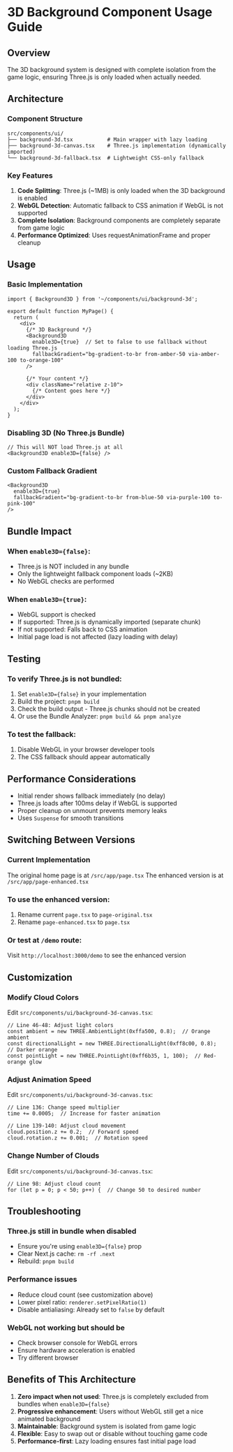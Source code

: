 # 3D Background Component Usage Guide

## Overview
The 3D background system is designed with complete isolation from the game logic, ensuring Three.js is only loaded when actually needed.

## Architecture

### Component Structure
```text
src/components/ui/
├── background-3d.tsx           # Main wrapper with lazy loading
├── background-3d-canvas.tsx    # Three.js implementation (dynamically imported)
└── background-3d-fallback.tsx  # Lightweight CSS-only fallback
```

### Key Features
1. **Code Splitting**: Three.js (~1MB) is only loaded when the 3D background is enabled
2. **WebGL Detection**: Automatic fallback to CSS animation if WebGL is not supported
3. **Complete Isolation**: Background components are completely separate from game logic
4. **Performance Optimized**: Uses requestAnimationFrame and proper cleanup

## Usage

### Basic Implementation
```tsx
import { Background3D } from '~/components/ui/background-3d';

export default function MyPage() {
  return (
    <div>
      {/* 3D Background */}
      <Background3D 
        enable3D={true}  // Set to false to use fallback without loading Three.js
        fallbackGradient="bg-gradient-to-br from-amber-50 via-amber-100 to-orange-100"
      />
      
      {/* Your content */}
      <div className="relative z-10">
        {/* Content goes here */}
      </div>
    </div>
  );
}
```

### Disabling 3D (No Three.js Bundle)
```tsx
// This will NOT load Three.js at all
<Background3D enable3D={false} />
```

### Custom Fallback Gradient
```tsx
<Background3D 
  enable3D={true}
  fallbackGradient="bg-gradient-to-br from-blue-50 via-purple-100 to-pink-100"
/>
```

## Bundle Impact

### When `enable3D={false}`:
- Three.js is NOT included in any bundle
- Only the lightweight fallback component loads (~2KB)
- No WebGL checks are performed

### When `enable3D={true}`:
- WebGL support is checked
- If supported: Three.js is dynamically imported (separate chunk)
- If not supported: Falls back to CSS animation
- Initial page load is not affected (lazy loading with delay)

## Testing

### To verify Three.js is not bundled:
1. Set `enable3D={false}` in your implementation
2. Build the project: `pnpm build`
3. Check the build output - Three.js chunks should not be created
4. Or use the Bundle Analyzer: `pnpm build && pnpm analyze`

### To test the fallback:
1. Disable WebGL in your browser developer tools
2. The CSS fallback should appear automatically

## Performance Considerations

- Initial render shows fallback immediately (no delay)
- Three.js loads after 100ms delay if WebGL is supported
- Proper cleanup on unmount prevents memory leaks
- Uses `Suspense` for smooth transitions

## Switching Between Versions

### Current Implementation
The original home page is at `/src/app/page.tsx`
The enhanced version is at `/src/app/page-enhanced.tsx`

### To use the enhanced version:
1. Rename current `page.tsx` to `page-original.tsx`
2. Rename `page-enhanced.tsx` to `page.tsx`

### Or test at `/demo` route:
Visit `http://localhost:3000/demo` to see the enhanced version

## Customization

### Modify Cloud Colors
Edit `src/components/ui/background-3d-canvas.tsx`:
```tsx
// Line 46-48: Adjust light colors
const ambient = new THREE.AmbientLight(0xffa500, 0.8);  // Orange ambient
const directionalLight = new THREE.DirectionalLight(0xff8c00, 0.8);  // Darker orange
const pointLight = new THREE.PointLight(0xff6b35, 1, 100);  // Red-orange glow
```

### Adjust Animation Speed
Edit `src/components/ui/background-3d-canvas.tsx`:
```tsx
// Line 136: Change speed multiplier
time += 0.0005;  // Increase for faster animation

// Line 139-140: Adjust cloud movement
cloud.position.z += 0.2;  // Forward speed
cloud.rotation.z += 0.001;  // Rotation speed
```

### Change Number of Clouds
Edit `src/components/ui/background-3d-canvas.tsx`:
```tsx
// Line 98: Adjust cloud count
for (let p = 0; p < 50; p++) {  // Change 50 to desired number
```

## Troubleshooting

### Three.js still in bundle when disabled
- Ensure you're using `enable3D={false}` prop
- Clear Next.js cache: `rm -rf .next`
- Rebuild: `pnpm build`

### Performance issues
- Reduce cloud count (see customization above)
- Lower pixel ratio: `renderer.setPixelRatio(1)`
- Disable antialiasing: Already set to `false` by default

### WebGL not working but should be
- Check browser console for WebGL errors
- Ensure hardware acceleration is enabled
- Try different browser

## Benefits of This Architecture

1. **Zero impact when not used**: Three.js is completely excluded from bundles when `enable3D={false}`
2. **Progressive enhancement**: Users without WebGL still get a nice animated background
3. **Maintainable**: Background system is isolated from game logic
4. **Flexible**: Easy to swap out or disable without touching game code
5. **Performance-first**: Lazy loading ensures fast initial page load
